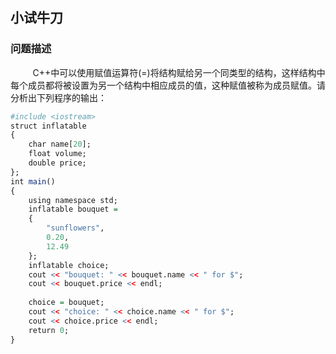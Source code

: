 ## 小试牛刀

### 问题描述

&nbsp;&nbsp;&nbsp;&nbsp;&nbsp;&nbsp;&nbsp;&nbsp;
C++中可以使用赋值运算符(=)将结构赋给另一个同类型的结构，这样结构中每个成员都将被设置为另一个结构中相应成员的值，这种赋值被称为成员赋值。请分析出下列程序的输出：

```r
#include <iostream>
struct inflatable
{
	char name[20];
	float volume;
	double price;
};
int main()
{
	using namespace std;
	inflatable bouquet =
	{
		"sunflowers",
		0.20,
		12.49
	};
	inflatable choice;
	cout << "bouquet: " << bouquet.name << " for $";
	cout << bouquet.price << endl;
	
	choice = bouquet;
	cout << "choice: " << choice.name << " for $";
	cout << choice.price << endl;
	return 0;
}
```
